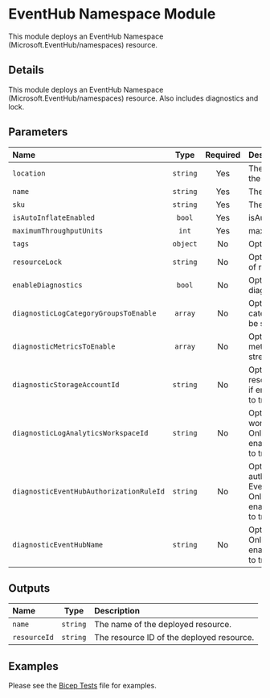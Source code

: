 # EventHub Namespace Module

This module deploys an EventHub Namespace (Microsoft.EventHub/namespaces) resource.

## Details

This module deploys an EventHub Namespace (Microsoft.EventHub/namespaces) resource. Also includes diagnostics and lock.

## Parameters

| Name                                    | Type     | Required | Description                                                                                                             |
| :-------------------------------------- | :------: | :------: | :---------------------------------------------------------------------------------------------------------------------- |
| `location`                              | `string` | Yes      | The geo-location where the resource lives.                                                                              |
| `name`                                  | `string` | Yes      | The name of the resource.                                                                                               |
| `sku`                                   | `string` | Yes      | The SKU of the resource.                                                                                                |
| `isAutoInflateEnabled`                  | `bool`   | Yes      | isAutoInflateEnabled                                                                                                    |
| `maximumThroughputUnits`                | `int`    | Yes      | maximumThroughputUnits                                                                                                  |
| `tags`                                  | `object` | No       | Optional. Resource tags.                                                                                                |
| `resourceLock`                          | `string` | No       | Optional. Specify the type of resource lock.                                                                            |
| `enableDiagnostics`                     | `bool`   | No       | Optional. Enable diagnostic logging.                                                                                    |
| `diagnosticLogCategoryGroupsToEnable`   | `array`  | No       | Optional. The name of log category groups that will be streamed.                                                        |
| `diagnosticMetricsToEnable`             | `array`  | No       | Optional. The name of metrics that will be streamed.                                                                    |
| `diagnosticStorageAccountId`            | `string` | No       | Optional. Storage account resource id. Only required if enableDiagnostics is set to true.                               |
| `diagnosticLogAnalyticsWorkspaceId`     | `string` | No       | Optional. Log analytics workspace resource id. Only required if enableDiagnostics is set to true.                       |
| `diagnosticEventHubAuthorizationRuleId` | `string` | No       | Optional. Event hub authorization rule for the Event Hubs namespace. Only required if enableDiagnostics is set to true. |
| `diagnosticEventHubName`                | `string` | No       | Optional. Event hub name. Only required if enableDiagnostics is set to true.                                            |

## Outputs

| Name         | Type     | Description                               |
| :----------- | :------: | :---------------------------------------- |
| `name`       | `string` | The name of the deployed resource.        |
| `resourceId` | `string` | The resource ID of the deployed resource. |

## Examples

Please see the [Bicep Tests](test/main.test.bicep) file for examples.
